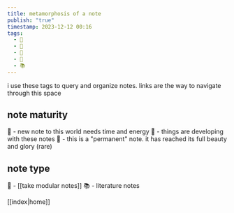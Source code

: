 ```yaml
---
title: metamorphosis of a note
publish: "true"
timestamp: 2023-12-12 00:16
tags:
  - 🌱
  - 🐛
  - 🥚
  - 🦋
  - 📚
---
```

i use these tags to query and organize notes. links are the way to navigate through this space
## note maturity
🥚 - new note to this world needs time and energy
🐛 - things are developing with these notes
🦋 - this is a "permanent" note. it has reached its full beauty and glory (rare)

## note type
🌱 - [[take modular notes]]
📚 - literature notes


[[index|home]]